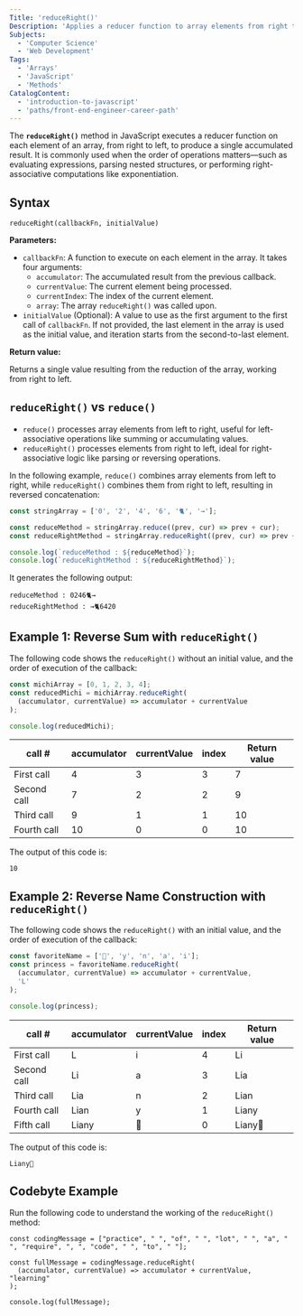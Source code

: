 ```yaml
---
Title: 'reduceRight()'
Description: 'Applies a reducer function to array elements from right to left, accumulating a single output value.'
Subjects:
  - 'Computer Science'
  - 'Web Development'
Tags:
  - 'Arrays'
  - 'JavaScript'
  - 'Methods'
CatalogContent:
  - 'introduction-to-javascript'
  - 'paths/front-end-engineer-career-path'
---
```


The **`reduceRight()`** method in JavaScript executes a reducer function on each element of an array, from right to left, to produce a single accumulated result. It is commonly used when the order of operations matters—such as evaluating expressions, parsing nested structures, or performing right-associative computations like exponentiation.

## Syntax

```pseudo
reduceRight(callbackFn, initialValue)
```

**Parameters:**

- `callbackFn`: A function to execute on each element in the array. It takes four arguments:
  - `accumulator`: The accumulated result from the previous callback.
  - `currentValue`: The current element being processed.
  - `currentIndex`: The index of the current element.
  - `array`: The array `reduceRight()` was called upon.
- `initialValue` (Optional): A value to use as the first argument to the first call of `callbackFn`. If not provided, the last element in the array is used as the initial value, and iteration starts from the second-to-last element.

**Return value:**

Returns a single value resulting from the reduction of the array, working from right to left.

## `reduceRight()` vs `reduce()`

- `reduce()` processes array elements from left to right, useful for left-associative operations like summing or accumulating values.
- `reduceRight()` processes elements from right to left, ideal for right-associative logic like parsing or reversing operations.

In the following example, `reduce()` combines array elements from left to right, while `reduceRight()` combines them from right to left, resulting in reversed concatenation:

```js
const stringArray = ['0', '2', '4', '6', '🐈', '→'];

const reduceMethod = stringArray.reduce((prev, cur) => prev + cur);
const reduceRightMethod = stringArray.reduceRight((prev, cur) => prev + cur);

console.log(`reduceMethod : ${reduceMethod}`);
console.log(`reduceRightMethod : ${reduceRightMethod}`);
```

It generates the following output:

```shell
reduceMethod : 0246🐈→
reduceRightMethod : →🐈6420
```

## Example 1: Reverse Sum with `reduceRight()`

The following code shows the `reduceRight()` without an initial value, and the order of execution of the callback:

```js
const michiArray = [0, 1, 2, 3, 4];
const reducedMichi = michiArray.reduceRight(
  (accumulator, currentValue) => accumulator + currentValue
);

console.log(reducedMichi);
```

| call #      | accumulator | currentValue | index | Return value |
| ----------- | ----------- | ------------ | ----- | ------------ |
| First call  | 4           | 3            | 3     | 7            |
| Second call | 7           | 2            | 2     | 9            |
| Third call  | 9           | 1            | 1     | 10           |
| Fourth call | 10          | 0            | 0     | 10           |

The output of this code is:

```shell
10
```

## Example 2: Reverse Name Construction with `reduceRight()`

The following code shows the `reduceRight()` with an initial value, and the order of execution of the callback:

```js
const favoriteName = ['👑', 'y', 'n', 'a', 'i'];
const princess = favoriteName.reduceRight(
  (accumulator, currentValue) => accumulator + currentValue,
  'L'
);

console.log(princess);
```

| call #      | accumulator | currentValue | index | Return value |
| ----------- | ----------- | ------------ | ----- | ------------ |
| First call  | L           | i            | 4     | Li           |
| Second call | Li          | a            | 3     | Lia          |
| Third call  | Lia         | n            | 2     | Lian         |
| Fourth call | Lian        | y            | 1     | Liany        |
| Fifth call  | Liany       | 👑           | 0     | Liany👑     |

The output of this code is:

```shell
Liany👑
```

## Codebyte Example

Run the following code to understand the working of the `reduceRight()` method:

```codebyte/javascript
const codingMessage = ["practice", " ", "of", " ", "lot", " ", "a", " ", "require", ", ", "code", " ", "to", " "];

const fullMessage = codingMessage.reduceRight(
  (accumulator, currentValue) => accumulator + currentValue, "learning"
);

console.log(fullMessage);
```
